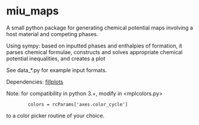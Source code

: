 # miu_maps

A small python package for generating chemical potential maps involving a host material and competing phases. 

Using sympy: based on inputted phases and enthalpies of formation, it parses chemical formulae, constructs and solves appropriate chemical potential inequalities, and creates a plot

See data_\*.py for example input formats.

Dependencies: [fillplots](https://github.com/tkf/fillplots)

Note: for compatibility in python 3.+, modify in <mplcolors.py>
~~~~
        colors = rcParams['axes.color_cycle']
~~~~

to a color picker routine of your choice.

